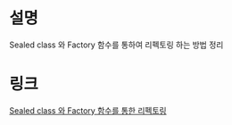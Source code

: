 # 설명
Sealed class 와 Factory 함수를 통하여 리펙토링 하는 방법 정리

# 링크
[Sealed class 와 Factory 함수를 통한 리펙토링](https://www.notion.so/beokbeok/Sealed-class-factory-91076a8915574674bec736f3db42ca7c)
